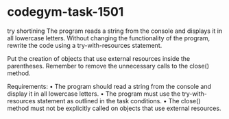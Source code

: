 # codegym-task-1501
try shortining
The program reads a string from the console and displays it in all lowercase letters.
Without changing the functionality of the program, rewrite the code using a try-with-resources statement.

Put the creation of objects that use external resources inside the parentheses. Remember to remove the unnecessary calls to the close() method.

Requirements:
•	The program should read a string from the console and display it in all lowercase letters.
•	The program must use the try-with-resources statement as outlined in the task conditions.
•	The close() method must not be explicitly called on objects that use external resources.
